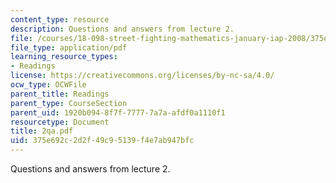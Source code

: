 ```yaml
---
content_type: resource
description: Questions and answers from lecture 2.
file: /courses/18-098-street-fighting-mathematics-january-iap-2008/375e692c2d2f49c95139f4e7ab947bfc_2qa.pdf
file_type: application/pdf
learning_resource_types:
- Readings
license: https://creativecommons.org/licenses/by-nc-sa/4.0/
ocw_type: OCWFile
parent_title: Readings
parent_type: CourseSection
parent_uid: 1920b094-8f7f-7777-7a7a-afdf0a1110f1
resourcetype: Document
title: 2qa.pdf
uid: 375e692c-2d2f-49c9-5139-f4e7ab947bfc
---
```

Questions and answers from lecture 2.